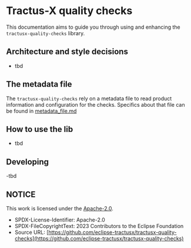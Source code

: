 # Tractus-X quality checks

This documentation aims to guide you through using and enhancing the `tractusx-quality-checks` library.

## Architecture and style decisions

- tbd

## The metadata file

The `tractusx-quality-checks` rely on a metadata file to read product information and configuration for the checks.
Specifics about that file can be found in [metadata_file.md](./metadata_file.md)

## How to use the lib

- tbd

## Developing

-tbd

## NOTICE

This work is licensed under the [Apache-2.0](https://www.apache.org/licenses/LICENSE-2.0).

- SPDX-License-Identifier: Apache-2.0
- SPDX-FileCopyrightText: 2023 Contributors to the Eclipse Foundation
- Source URL: [https://github.com/eclipse-tractusx/tractusx-quality-checks](https://github.com/eclipse-tractusx/tractusx-quality-checks)